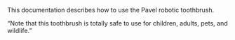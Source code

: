 This documentation describes how to use the Pavel robotic
toothbrush.

“Note that this toothbrush is totally safe to use for children, adults, pets, and wildlife.”
